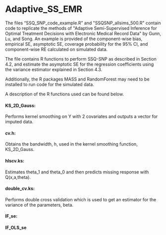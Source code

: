 # Adaptive_SS_EMR

The files “SSQ_SNP_code_example.R” and "SSQSNP_allsims_500.R" contain code to replicate the methods of 
"Adaptive Semi-Supervised Inference for Optimal Treatment Decisions with Electronic Medical Record Data" 
by Gunn, Lu, and Song.  An example is provided of the component-wise bias, empirical SE, asymptotic SE, 
coverage probability for the 95% CI, and component-wise RE calculated on simulated data. 

The file contains R functions to perform SSQ-SNP as described in Section 4.2, and estimate the asymptotic SE 
for the regression coefficients using the variance estimator explained in Section 4.3.

Additionally, the R packages MASS and RandomForest may need to be installed to run code for the simulated data. 

A description of the R functions used can be found below.

#### KS_2D_Gauss: 
Performs kernel smoothing on Y with 2 covariates and outputs a vector for imputed data.  

#### cv.h:
Obtains the bandwidth, h, used in the kernel smoothing function, KS_2D_Gauss.

#### hlscv.ks:
Estimates theta_1 and theta_0 and then predicts missing response with Q(x,a,theta).

#### double_cv.ks:
Performs double cross validation which is used to get an estimator for the variance of the parameters, beta.

#### IF_se:


#### IF_OLS_se
